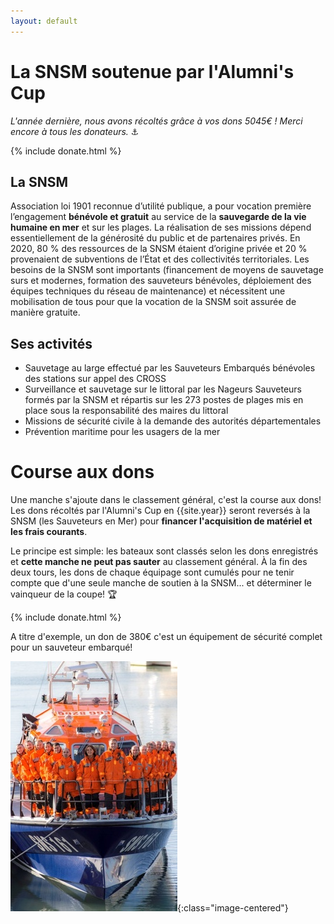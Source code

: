 ```yaml
---
layout: default
---
```


# La SNSM soutenue par l'Alumni's Cup

*L'année dernière, nous avons récoltés grâce à vos dons 5045€ ! Merci encore à tous les donateurs.* &#x2693;

{% include donate.html %}

## La SNSM

Association loi 1901 reconnue d’utilité publique, a pour vocation première l’engagement **bénévole et gratuit** au service de la **sauvegarde de la vie humaine en mer** et sur les plages. La réalisation de ses missions dépend essentiellement de la générosité du public et de partenaires privés. En 2020, 80 % des ressources de la SNSM étaient d’origine privée et 20 % provenaient de subventions de l’État et des collectivités territoriales. Les besoins de la SNSM sont importants (financement de moyens de sauvetage surs et modernes, formation des sauveteurs bénévoles, déploiement des équipes techniques du réseau de maintenance) et nécessitent une mobilisation de tous pour que la vocation de la SNSM soit assurée de manière gratuite.

## Ses activités
- Sauvetage au large effectué par les Sauveteurs Embarqués bénévoles des stations sur appel des CROSS
- Surveillance et sauvetage sur le littoral par les Nageurs Sauveteurs formés par la SNSM et répartis sur les 273 postes de plages mis en place sous la responsabilité des maires du littoral
- Missions de sécurité civile à la demande des autorités départementales
- Prévention maritime pour les usagers de la mer

# Course aux dons

Une manche s'ajoute dans le classement général, c'est la course aux dons!
Les dons récoltés par l'Alumni's Cup en {{site.year}} seront reversés à la SNSM (les Sauveteurs en Mer) pour **financer l'acquisition de matériel et les frais courants**.

Le principe est simple: les bateaux sont classés selon les dons enregistrés et **cette manche ne peut pas sauter** au classement général. &Agrave; la fin des deux tours, les dons de chaque équipage sont cumulés pour ne tenir compte que d'une seule manche de soutien à la SNSM... et déterminer le vainqueur de la coupe! &#x1F3C6;

{% include donate.html %} 

A titre d'exemple, un don de 380€ c'est un équipement de sécurité complet pour un sauveteur embarqué!

![Le vecteur du Havre et ses bénévoles](/assets/img/snsm_vecteur.jpg){:class="image-centered"}
